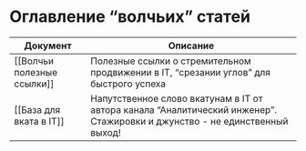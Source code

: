 # Оглавление “волчьих” статей


| Документ                   | Описание                                                                                                                   |
| -------------------------- | -------------------------------------------------------------------------------------------------------------------------- |
| [[Волчьи полезные ссылки]] | Полезные ссылки о стремительном продвижении в IT, “срезании углов” для быстрого успеха                                     |
| [[База для вката в IT]]    | Напутственное слово вкатунам в IT от автора канала “Аналитический инженер”. Стажировки и джунство - не единственный выход! |
